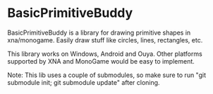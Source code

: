 BasicPrimitiveBuddy
===================

BasicPrimitiveBuddy is a library for drawing primitive shapes in xna/monogame.  Easily draw stuff like circles, lines, rectangles, etc.

This library works on Windows, Android and Ouya.  Other platforms supported by XNA and MonoGame would be easy to implement.

Note: This lib uses a couple of submodules, so make sure to run "git submodule init; git submodule update" after cloning.